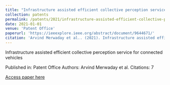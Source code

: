 ```yaml
---
title: "Infrastructure assisted efficient collective perception service for connected vehicles"
collection: patents
permalink: /patents/2021/infrastructure-assisted-efficient-collective-perce
date: 2021-01-01
venue: 'Patent Office'
paperurl: 'https://ieeexplore.ieee.org/abstract/document/9644671/'
citation: 'Arvind Merwaday et al.. (2021). Infrastructure assisted efficient collective perception service for connected vehicles. Patent Office.'
---
```


Infrastructure assisted efficient collective perception service for connected vehicles

Published in: Patent Office
Authors: Arvind Merwaday et al.
Citations: 7

[Access paper here](https://ieeexplore.ieee.org/abstract/document/9644671/)
